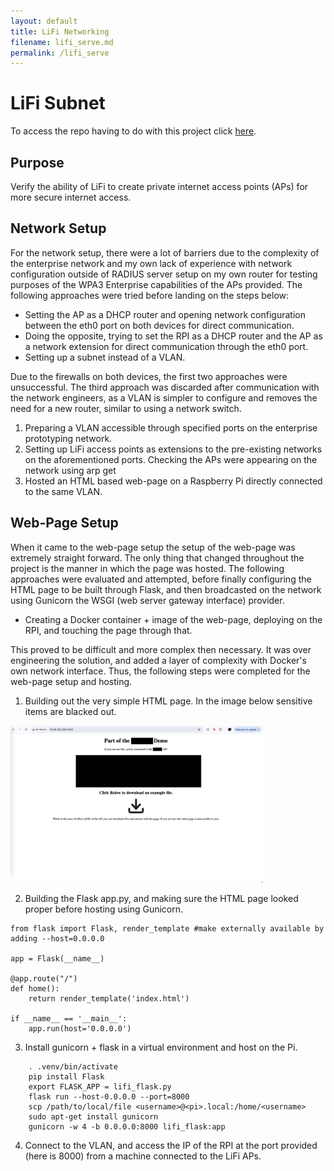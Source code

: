 ```yaml
---
layout: default
title: LiFi Networking
filename: lifi_serve.md
permalink: /lifi_serve
---
```


# LiFi Subnet

To access the repo having to do with this project click [here](https://github.com/lsamoy/lifi_personal.git).

## Purpose

Verify the ability of LiFi to create private internet access points (APs) for more secure internet access.

## Network Setup

For the network setup, there were a lot of barriers due to the complexity of the enterprise network and my own lack of experience with network configuration outside of RADIUS server setup on my own router for testing purposes of the WPA3 Enterprise capabilities of the APs provided. The following approaches were tried before landing on the steps below:

- Setting the AP as a DHCP router and opening network configuration between the eth0 port on both devices for direct communication.
- Doing the opposite, trying to set the RPI as a DHCP router and the AP as a network extension for direct communication through the eth0 port.
- Setting up a subnet instead of a VLAN.

Due to the firewalls on both devices, the first two approaches were unsuccessful. The third approach was discarded after communication with the network engineers, as a VLAN is simpler to configure and removes the need for a new router, similar to using a network switch.

1. Preparing a VLAN accessible through specified ports on the enterprise prototyping network.
2. Setting up LiFi access points as extensions to the pre-existing networks on the aforementioned ports. Checking the APs were appearing on the network using arp get
3. Hosted an HTML based web-page on a Raspberry Pi directly connected to the same VLAN.

## Web-Page Setup

When it came to the web-page setup the setup of the web-page was extremely straight forward. The only thing that changed throughout the project is the manner in which the page was hosted. The following approaches were evaluated and attempted, before finally configuring the HTML page to be built through Flask, and then broadcasted on the network using Gunicorn the WSGI (web server gateway interface) provider.

- Creating a Docker container + image of the web-page, deploying on the RPI, and touching the page through that.

This proved to be difficult and more complex then necessary. It was over engineering the solution, and added a layer of complexity with Docker's own network interface. Thus, the following steps were completed for the web-page setup and hosting.

1. Building out the very simple HTML page. In the image below sensitive items are blacked out.

<img src="img/blacked_html.png" alt="HTML page" style="width: 80%" />

2. Building the Flask app.py, and making sure the HTML page looked proper before hosting using Gunicorn.

```
from flask import Flask, render_template #make externally available by adding --host=0.0.0.0

app = Flask(__name__)

@app.route("/")
def home():
    return render_template('index.html')

if __name__ == '__main__':
    app.run(host='0.0.0.0') 

```
3. Install gunicorn + flask in a virtual environment and host on the Pi.

```
    . .venv/bin/activate 
    pip install Flask 
    export FLASK_APP = lifi_flask.py
    flask run --host-0.0.0.0 --port=8000
    scp /path/to/local/file <username>@<pi>.local:/home/<username>
    sudo apt-get install gunicorn
    gunicorn -w 4 -b 0.0.0.0:8000 lifi_flask:app

``` 
4. Connect to the VLAN, and access the IP of the RPI at the port provided (here is 8000) from a machine connected to the LiFi APs.

